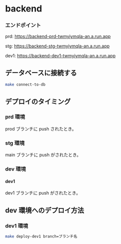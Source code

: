 # backend

### エンドポイント

prd: https://backend-prd-twmyiymqla-an.a.run.app

stg: https://backend-stg-twmyiymqla-an.a.run.app

dev1: https://backend-dev1-twmyiymqla-an.a.run.app

##  データベースに接続する

```bash
make connect-to-db
```

## デプロイのタイミング

### prd 環境
prod ブランチに push されたとき。

### stg 環境

main ブランチに push がされたとき。

### dev 環境

#### dev1
dev1 ブランチに push がされたとき。

## dev 環境へのデプロイ方法

### dev1 環境

```bash
make deploy-dev1 branch=ブランチ名
```
